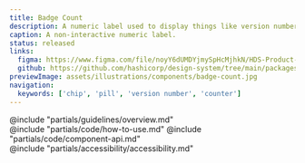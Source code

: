 ```yaml
---
title: Badge Count
description: A numeric label used to display things like version number or collection enumerations.
caption: A non-interactive numeric label.
status: released
links:
  figma: https://www.figma.com/file/noyY6dUMDYjmySpHcMjhkN/HDS-Product---Components?node-id=2340%3A20946&t=XC8SUxxJOFHgqYzK-1
  github: https://github.com/hashicorp/design-system/tree/main/packages/components/addon/components/hds/badge-count
previewImage: assets/illustrations/components/badge-count.jpg
navigation:
  keywords: ['chip', 'pill', 'version number', 'counter']
---
```


<section data-tab="Guidelines">
  @include "partials/guidelines/overview.md"
</section>

<section data-tab="Code">
  @include "partials/code/how-to-use.md"
  @include "partials/code/component-api.md"
  <!-- @include "partials/code/showcase.md" -->
</section>

<section data-tab="Accessibility">
  @include "partials/accessibility/accessibility.md"
</section>
